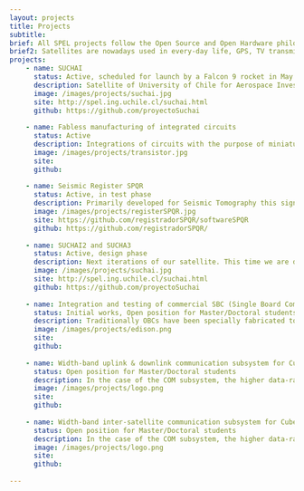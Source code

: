 ```yaml
---
layout: projects
title: Projects
subtitle:
brief: All SPEL projects follow the Open Source and Open Hardware philosophy. If you are interested in one of our projects don't hesitate and contact us
brief2: Satellites are nowadays used in every-day life, GPS, TV transmission, Internet and weather forecast being the most famous examples. The communication sub-systems (COM),  the On Board Computer (OBC) and the Energy Power System (EPS) all lie at the heart of every spacecraft, small or big. Continuous R&D activities try to make this subsystems better, smaller, and more efficient.  In parallel, the recent introduction of the Cubesat standard and its use of nontraditional risk-taking development approaches to achieve low-cost and fast-delivery has revolutionized the space sector by allowing literally hundreds of new actors to enter.  At the SPEL laboratory we are developing a space program based on Cubesat mission. Our goal is to design, develop and launch a Cubesat mission every two years. 
projects:
    - name: SUCHAI
      status: Active, scheduled for launch by a Falcon 9 rocket in May 2016
      description: Satellite of University of Chile for Aerospace Investigation. SUCHAI is the first chilean CubeSat developed by undergraduate students, engineers and professors of the Electrical Engineering, Physics and Mechanical Engineering Departments of the Faculty of Physical and Mathematical Sciences (FCFM) at Universidad de Chile. The main goal is to learn the whole chain process designing, building/integrating, launching and operating a picosatellite.
      image: /images/projects/suchai.jpg
      site: http://spel.ing.uchile.cl/suchai.html
      github: https://github.com/proyectoSuchai
       
    - name: Fabless manufacturing of integrated circuits
      status: Active
      description: Integrations of circuits with the purpose of miniaturization of circuits for sensors used in several areas such as communications, biomedical, geophysics or astronomical instrumentation. Under the constant evolution of technology, the Space and Planetary Exploration Laboratory created a project with the point designing and implementing integrated circuits (IC), both analog and digital, to be used in different areas and for different purposes such as geophysics, biomedical, astronomical instrumentation, telecommunications, etc. Making use of "fabless manufacturing" philosophy, free software and the MOSIS educational program, we have manage to design small integrated amplifiers, the basic unit of any analog circuit such as ADC or DAC, and it is expected that in the near future that mixed signal circuit or fully digital, always with the assistance, cooperation and enthusiasm of colleagues and researchers from the Universidad Católica de Chile.
      image: /images/projects/transistor.jpg
      site: 
      github:  
      
    - name: Seismic Register SPQR
      status: Active, in test phase
      description: Primarily developed for Seismic Tomography this signal register (in development stage) is capable of digitalize, synchronize (to GPS time) and save to disk (MSEED, ASCII formats) signal samples from different sources. It is based on Low-cost and COTS products (Raspberry Pi and Arduino), the idea is to create an open Hw seismic register for scietific purposes.
      image: /images/projects/registerSPQR.jpg
      site: https://github.com/registradorSPQR/softwareSPQR
      github: https://github.com/registradorSPQR/
      
    - name: SUCHAI2 and SUCHA3
      status: Active, design phase
      description: Next iterations of our satellite. This time we are developing two 3U Cubesats!!. 
      image: /images/projects/suchai.jpg
      site: http://spel.ing.uchile.cl/suchai.html
      github: https://github.com/proyectoSuchai
      
    - name: Integration and testing of commercial SBC (Single Board Computers) as OBC for Cubesats
      status: Initial works, Open position for Master/Doctoral students
      description: Traditionally OBCs have been specially fabricated to endure the rush conditions in space, but this approach has lead them to be fairly outdated and expensive processors compared to their counterparts back on earth. In this sense, the goal of this project is to take advantage of the new low-power and high-performance SBC (Single Board Computers) designed for IoT connectivity and for the Hacker/Maker community (e.g. Raspberry Pi, Intel Edison, Arduino, among others) and adapt them to the Cubesat standard, and if possible for space conditions. All of these to ultimately evaluate how they perform in LEO (Low Earth Orbits) inside a real Cubesat mission
      image: /images/projects/edison.png
      site:
      github:
      
    - name: Width-band uplink & downlink communication subsystem for Cubesats at the S-Band
      status: Open position for Master/Doctoral students
      description: In the case of the COM subsystem, the higher data-rates are achieved the newer and more exciting applications are possible. In this sense, the goal of this project is to develop and test an S-band transceiver for Cubesat missions. There are S-band radios in the market, but they are not applicable for Cubesat missions, in terms of cost, size and power consumption. Therefore a specific approach towards miniaturization and efficiency is required
      image: /images/projects/logo.png
      site:
      github:
      
    - name: Width-band inter-satellite communication subsystem for Cubesats at 60 GHz
      status: Open position for Master/Doctoral students
      description: In the case of the COM subsystem, the higher data-rates are achieved the newer and more exciting applications are possible. In this sense, the goal of this project is to develop and test a 60 GHz transceiver for Cubesat missions. The systems shall be design to communicate between satellites in space, rather than between a satellite and its ground station.
      image: /images/projects/logo.png
      site:
      github:
      
---
```

